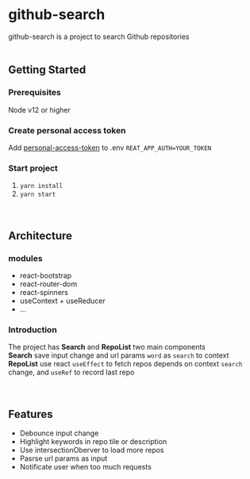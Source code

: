 # github-search
github-search is a project to search Github repositories
<br><br>

## Getting Started
### Prerequisites
Node v12 or higher
### Create personal access token
Add [personal-access-token](https://github.com/settings/tokens/) to .env 
```REAT_APP_AUTH=YOUR_TOKEN```
### Start project
1. `yarn install`
2. `yarn start`
<br><br><br>

##  Architecture 
### modules
- react-bootstrap
- react-router-dom
- react-spinners
- useContext + useReducer
- ...
### Introduction
The project has **Search** and **RepoList** two main components<br>
**Search** save input change and url params ```word``` as ```search``` to context<br>
**RepoList** use react ```useEffect``` to fetch repos depends on context ```search``` change, and ```useRef``` to record last repo <br>
<br><br>

## Features
- Debounce input change
- Highlight keywords in repo tile or description
- Use intersectionOberver to load more repos
- Pasrse url params as input
- Notificate user when too much requests


